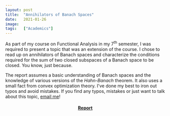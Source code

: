 ```yaml
---
layout: post
title:  "Annihilators of Banach Spaces"
date:   2021-01-26
image:  
tags:   ["Academics"]
---
```


As part of my course on Functional Analysis in my 7<sup>th</sup> semester, I was required to present a topic that was an extension of the course. I chose to read up on annihilators  of Banach spaces and characterize the conditions required for the sum of two closed subspaces of a Banach space to be closed. You know, just because. 

The report assumes a basic understanding of Banach spaces and the knowledge of various versions of the *Hahn-Banach*  theorem. It also uses a small fact from convex optimization theory.  I've done my best to iron out typos and avoid mistakes. If you find any typos, mistakes or just  want to talk about this topic, [email me](mailto:kprahlad.narasimhan@niser.ac.in)!

#### <center><a href = "{{site.baseurl}}/documents/Annihilators_of_Banach_Spaces.pdf" download> Report </a></center>